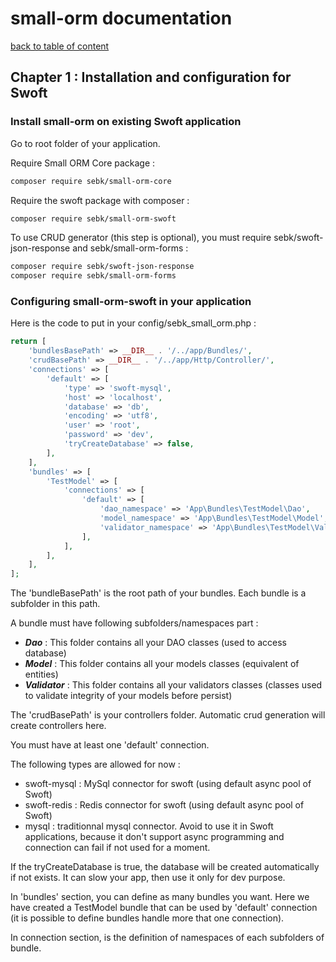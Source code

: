 # small-orm documentation

[back to table of content](table-of-content.md)

## Chapter 1 : Installation and configuration for Swoft

### Install small-orm on existing Swoft application

Go to root folder of your application.

Require Small ORM Core package :
```bash
composer require sebk/small-orm-core
```

Require the swoft package with composer :
```bash
composer require sebk/small-orm-swoft
```

To use CRUD generator (this step is optional), you must require sebk/swoft-json-response and sebk/small-orm-forms :
```bash
composer require sebk/swoft-json-response
composer require sebk/small-orm-forms
```

### Configuring small-orm-swoft in your application

Here is the code to put in your config/sebk_small_orm.php :
```php
return [
    'bundlesBasePath' => __DIR__ . '/../app/Bundles/',
    'crudBasePath' => __DIR__ . '/../app/Http/Controller/',
    'connections' => [
        'default' => [
            'type' => 'swoft-mysql',
            'host' => 'localhost',
            'database' => 'db',
            'encoding' => 'utf8',
            'user' => 'root',
            'password' => 'dev',
            'tryCreateDatabase' => false,
        ],
    ],
    'bundles' => [
        'TestModel' => [
            'connections' => [
                'default' => [
                    'dao_namespace' => 'App\Bundles\TestModel\Dao',
                    'model_namespace' => 'App\Bundles\TestModel\Model',
                    'validator_namespace' => 'App\Bundles\TestModel\Validator',
                ],
            ],
        ],
    ],
];
```

The 'bundleBasePath' is the root path of your bundles. Each bundle is a subfolder in this path.

A bundle must have following subfolders/namespaces part :
* _**Dao**_ : This folder contains all your DAO classes (used to access database)
* _**Model**_ : This folder contains all your models classes (equivalent of entities)
* _**Validator**_ : This folder contains all your validators classes (classes used to validate integrity of your models before persist)

The 'crudBasePath' is your controllers folder. Automatic crud generation will create controllers here.

You must have at least one 'default' connection.

The following types are allowed for now :
* swoft-mysql : MySql connector for swoft (using default async pool of Swoft)
* swoft-redis : Redis connector for swoft (using default async pool of Swoft)
* mysql : traditionnal mysql connector. Avoid to use it in Swoft applications, because it don't support async programming and connection can fail if not used for a moment.

If the tryCreateDatabase is true, the database will be created automatically if not exists. It can slow your app, then use it only for dev purpose.

In 'bundles' section, you can define as many bundles you want. Here we have created a TestModel bundle that can be used by 'default' connection (it is possible to define bundles handle more that one connection).

In connection section, is the definition of namespaces of each subfolders of bundle.